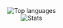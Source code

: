 <div align="center">
  <img src="https://github-readme-stats.vercel.app/api/top-langs/?username=Xibitol&layout=compact&langs_count=10&card_width=446" alt="Top languages"/>
  </br>
  <img src="https://github-readme-stats.vercel.app/api?username=Xibitol&count_private=true&show_icons=true" alt="Stats">
</div>

